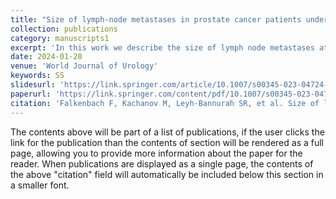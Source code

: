 ```yaml
---
title: "Size of lymph-node metastases in prostate cancer patients undergoing radical prostatectomy: implication for imaging and oncologic follow-up of 2705 lymph-node positive patients"
collection: publications
category: manuscripts1
excerpt: 'In this work we describe the size of lymph node metastases at radical prostatectomy and the implications for prognosis.'
date: 2024-01-20
venue: 'World Journal of Urology'
keywords: SS
slidesurl: 'https://link.springer.com/article/10.1007/s00345-023-04724-1'
paperurl: 'https://link.springer.com/content/pdf/10.1007/s00345-023-04724-1.pdf'
citation: 'Falkenbach F, Kachanov M, Leyh-Bannurah SR, et al. Size of lymph-node metastases in prostate cancer patients undergoing radical prostatectomy: implication for imaging and oncologic follow-up of 2705 lymph-node positive patients. World J Urol. 2024;42(1):38. Published 2024 Jan 20. doi:10.1007/s00345-023-04724-1'
---
```


The contents above will be part of a list of publications, if the user clicks the link for the publication than the contents of section will be rendered as a full page, allowing you to provide more information about the paper for the reader. When publications are displayed as a single page, the contents of the above "citation" field will automatically be included below this section in a smaller font.
